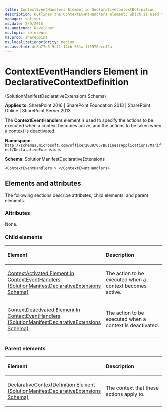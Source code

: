 ```yaml
---
title: ContextEventHandlers Element in DeclarativeContextDefinition
description: Outlines the ContextEventHandlers element, which is used to specify the actions to be executed when a context becomes active.
manager: soliver
ms.date: 3/9/2015
ms.audience: Developer
ms.topic: reference
ms.prod: sharepoint
ms.localizationpriority: medium
ms.assetid: 4c8a77e8-9c71-14cb-051a-170978ecc32a
---
```


# ContextEventHandlers Element in DeclarativeContextDefinition 

(SolutionManifestDeclarativeExtensions Schema)

**Applies to**: SharePoint 2016 | SharePoint Foundation 2013 | SharePoint Online | SharePoint Server 2013

The **ContextEventHandlers** element is used to specify the actions to be executed when a context becomes active, and the actions to be taken when a context is deactivated.

**Namespace**: `http://schemas.microsoft.com/office/2009/05/BusinessApplications/Manifest/DeclarativeExtensions`

**Schema**: SolutionManifestDeclarativeExtensions

```
<ContextEventHandlers > </ContextEventHandlers>
```

## Elements and attributes

The following sections describe attributes, child elements, and parent elements.

### Attributes

None.

### Child elements

<table>
<colgroup>
<col width="50%" />
<col width="50%" />
</colgroup>
<thead>
<tr class="header">
<th align="left"><p>Element</p></th>
<th align="left"><p>Description</p></th>
</tr>
</thead>
<tbody>
<tr class="odd">
<td align="left"><p><a href="contextactivated-element-in-contexteventhandlers-solutionmanifestdeclarativeexte.md">ContextActivated Element in ContextEventHandlers (SolutionManifestDeclarativeExtensions Schema)</a></p></td>
<td align="left"><p>The action to be executed when a context becomes active.</p></td>
</tr>
<tr class="even">
<td align="left"><p><a href="contextdeactivated-element-in-contexteventhandlers-solutionmanifestdeclarativeex.md">ContextDeactivated Element in ContextEventHandlers (SolutionManifestDeclarativeExtensions Schema)</a></p></td>
<td align="left"><p>The action to be executed when a context is deactivated.</p></td>
</tr>
</tbody>
</table>

### Parent elements

<table>
<colgroup>
<col width="50%" />
<col width="50%" />
</colgroup>
<thead>
<tr class="header">
<th align="left"><p>Element</p></th>
<th align="left"><p>Description</p></th>
</tr>
</thead>
<tbody>
<tr class="odd">
<td align="left"><p><a href="declarativecontextdefinition-element-solutionmanifestdeclarativeextensions-schem.md">DeclarativeContextDefinition Element (SolutionManifestDeclarativeExtensions Schema)</a></p></td>
<td align="left"><p>The context that these actions apply to.</p></td>
</tr>
</tbody>
</table>

<br/>

<br/>








